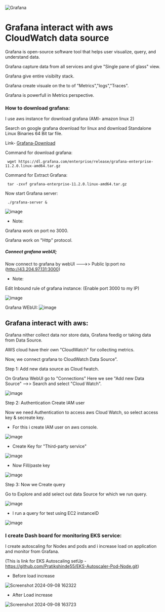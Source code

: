![Grafana](https://github.com/user-attachments/assets/5428240d-2908-475f-8673-66f9bce8a4eb)

# Grafana interact with aws CloudWatch data source

Grafana is open-source software tool that helps user visualize, query, and understand data.

Grafana capture data from all services and give "Single pane of glass" view.

Grafana give entire visibilty stack.

Grafana create visuale on the to of "Metrics","logs","Traces".

Grafana is powerfull in Metrics perspective.


### How to download grafana:

I use aws instance for download grafana (AMI- amazon linux 2)

Search on google grafana download for linux and download Standalone Linux Binaries 64 Bit tar file. 

Link- [Grafana-Download](https://grafana.com/grafana/download )

Command for download grafana:

     wget https://dl.grafana.com/enterprise/release/grafana-enterprise-11.2.0.linux-amd64.tar.gz

Command for Extract Grafana:

     tar -zxvf grafana-enterprise-11.2.0.linux-amd64.tar.gz

Now start Grafana server:

     ./grafana-server &

![image](https://github.com/user-attachments/assets/1beff168-7444-468c-9d99-fa8963d54a48)

     
- Note:

Grafana work on port no 3000.

Grafana work on "Http" protocol.


##### Connect grafana webUI;

Now connect to grafana by webUI --->>  Public Ip:port no (http://43.204.97.131:3000)

- Note:

Edit Inbound rule of grafana instance: (Enable port 3000 to my IP)

![image](https://github.com/user-attachments/assets/e817b3ca-15ba-42f0-8537-76821b176cbe)

Grafana WEbUI:
![image](https://github.com/user-attachments/assets/540075e2-e041-41f2-bdf3-feb1df5fd828)


## Grafana interact with aws:

Grafana nither collect data nor store data, Grafana feedig or taking data from Data Source.

AWS cloud have their own "CloudWatch" for collecting metrics.

Now, we connect grafana to CloudWatch Data Source".

Step 1: Add new data source as Cloud fwatch.

On Grafana WebUI go to "Connections"  Here we see "Add new Data Source" -->> Search and select "Cloud Watch".

![image](https://github.com/user-attachments/assets/2bca37d2-b7db-48d6-a107-4f1e4b5472e6)


Step 2: Authentication Create IAM user 

Now we need Authentication to access aws Cloud Watch, so select access key & secreate key.

- For this i create IAM user on aws console. 

![image](https://github.com/user-attachments/assets/826e2ebd-c840-4558-abb8-04007896f2fa)

- Create Key for "Third-party service"

![image](https://github.com/user-attachments/assets/13343943-4204-44d4-9e1f-a5996ddfb7fc)

- Now Fill/paste key

![image](https://github.com/user-attachments/assets/640e05d4-8b4e-464c-bb38-8ec88e1213d2)


Step 3: Now we Create query

Go to Explore and add select out data Source for which we run query.

![image](https://github.com/user-attachments/assets/222e17a1-5be7-4ccc-b8b7-ffc12a558347)

- I run a query for test using EC2 instanceID

![image](https://github.com/user-attachments/assets/e150d29c-3af7-4c22-980e-c48afac0bf2f)


### I create Dash board for monitoring EKS service:

I create autoscaling for Nodes and pods and i increase load on application and monitor from Grafana. 

(This is link for EKS Autoscaling setUp - https://github.com/Pratikshinde55/EKS-Autoscaler-Pod-Node.git)

- Before load increase
  
![Screenshot 2024-09-08 162322](https://github.com/user-attachments/assets/9bbd7835-e62e-48bd-ba46-8e20a4a23f4e)

- After Load increase

 ![Screenshot 2024-09-08 163723](https://github.com/user-attachments/assets/faeedb47-66b5-4534-b063-60f7c39fb0c9)
 
